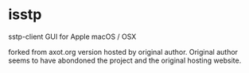 # isstp
sstp-client GUI for Apple macOS / OSX  
  
forked from axot.org version hosted by original author. Original author seems to have abondoned the project and the original hosting website.  
